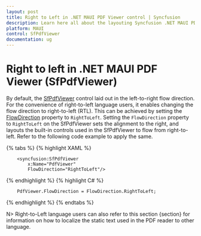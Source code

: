 ```yaml
---
layout: post
title: Right to Left in .NET MAUI PDF Viewer control | Syncfusion
description: Learn here all about the layouting Syncfusion .NET MAUI PDF Viewer (SfPdfViewer) control in right-to-left.
platform: MAUI
control: SfPdfViewer
documentation: ug
---
```


# Right to left in .NET MAUI PDF Viewer (SfPdfViewer)

By default, the [SfPdfViewer](https://help.syncfusion.com/cr/maui/Syncfusion.Maui.PdfViewer.SfPdfViewer.html) control laid out in the left-to-right flow direction. For the convenience of right-to-left language users, it enables changing the flow direction to right-to-left (RTL). This can be achieved by setting the [FlowDirection](https://learn.microsoft.com/en-us/dotnet/api/microsoft.maui.iview.flowdirection?view=net-maui-7.0) property to `RightToLeft`. 
Setting the `FlowDirection` property to `RightToLeft` on the SfPdfViewer sets the alignment to the right, and layouts the built-in controls used in the SfPdfViewer to flow from right-to-left. Refer to the following code example to apply the same.

{% tabs %}
{% highlight XAML %}

        <syncfusion:SfPdfViewer
            x:Name="PdfViewer"
            FlowDirection="RightToLeft"/>

{% endhighlight %}
{% highlight C# %}

        PdfViewer.FlowDirection = FlowDirection.RightToLeft;

{% endhighlight %}
{% endtabs %}

N> Right-to-Left language users can also refer to this section {section} for information on how to localize the static text used in the PDF reader to other language.